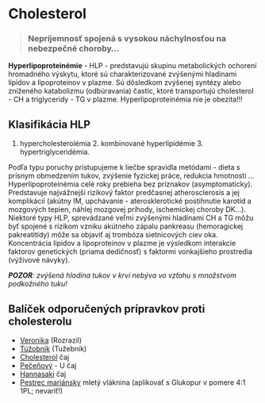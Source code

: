 Cholesterol
===========


> ### Nepríjemnosť spojená s vysokou náchylnosťou na nebezpečné choroby…
> 
> 

**Hyperlipoproteinémie** - HLP - predstavujú skupinu metabolických ochorení
hromadného výskytu, ktoré sú charakterizované zvýšenými hladinami lipidov a
lipoproteinov v plazme. Sú dôsledkom zvýšenej syntézy alebo zníženého
katabolizmu (odbúravania) častíc, ktoré transportujú cholesterol - CH a
triglyceridy - TG v plazme. Hyperlipoproteinémia nie je obezita!!!

Klasifikácia HLP
----------------

1. hypercholesterolémia   2. kombinované hyperlipidémie   3.
hypertriglyceridémia.

Podľa typu poruchy pristupujeme k liečbe spravidla metódami - dieta s prísnym
obmedzením tukov, zvýšenie fyzickej práce, redukcia hmotnosti …
Hyperlipoproteinémia celé roky prebieha bez príznakov (asymptomaticky).
Predstavuje najvážnejší rizikový faktor predčasnej atherosclerosis a jej
komplikácií (akútny IM, upchávanie - aterosklerotické postihnutie karotíd a
mozgových tepien, náhlej mozgovej príhody, ischemickej choroby DK…).   Niektoré
typy HLP, sprevádzané veľmi zvýšenými hladinami CH a TG môžu byť spojené s
rizikom vzniku akútneho zápalu pankreasu (hemoragickej pakreatitídy)   môže sa
objaviť aj trombóza sietnicových ciev oka. Koncentrácia lipidov a lipoproteinov
v plazme je výsledkom interakcie faktorov genetických (priama dedičnosť) s
faktormi vonkajšieho prostredia (výživové návyky).

***POZOR**: zvýšená hladina tukov v krvi nebýva vo vzťahu s množstvom podkožného
tuku!*

Balíček odporučených prípravkov proti cholesterolu
--------------------------------------------------

* [Veronika](/sip/tinktury-jednobylinkove/veronika) (Rozrazil)
* [Túžobník](/sip/tinktury-jednobylinkove/tuzobnik) (Tužebník)
* [Cholesterol](/sip/caje/cholesterol) čaj
* [Pečeňový](/sip/caje/pecenovy-u-caj) - U čaj
* [Hannasaki](/sip/caje/hannasaki) čaj
* [Pestrec mariánsky](/sip/caje/pestrec) mletý vláknina (aplikovať s Glukopur v pomere 4:1 1PL; nevariť!)
